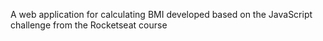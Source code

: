 A web application for calculating BMI developed based on the JavaScript challenge from the Rocketseat course
